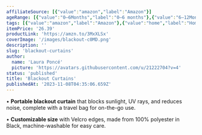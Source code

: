 ```yaml
---
affiliateSource: [{"value":"amazon","label":"Amazon"}]
ageRange: [{"value":"0–6Months","label":"0–6 months"},{"value":"6–12Months","label":"6–12 months"},{"value":"12–18Months","label":"12–18 months"},{"value":"18–24Months","label":"18–24 months"},{"value":"2–3Years","label":"2–3 years"},{"value":"3+Years","label":"3+ years"},{"value":"other","label":"Other"}]
tags: [{"value":"amazon","label":"Amazon"},{"value":"home","label":"Home"},{"value":"bedtime","label":"Bedtime"},{"value":"nursery","label":"Nursery"}]
itemPrice: '26.39'
productLink: 'https://amzn.to/3MxXLSx'
coverImage: '/images/blackout-c0MD.png'
description: ''
slug: 'blackout-curtains'
author:
  name: 'Laura Poncé'
  picture: 'https://avatars.githubusercontent.com/u/21222704?v=4'
status: 'published'
title: 'Blackout Curtains'
publishedAt: '2023-11-08T04:35:06.659Z'
---
```


• **Portable blackout curtain** that blocks sunlight, UV rays, and reduces noise, complete with a travel bag for on-the-go use.

• **Customizable size** with Velcro edges, made from 100% polyester in Black, machine-washable for easy care.


